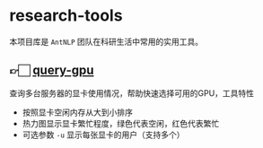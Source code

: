 # research-tools

本项目库是 `AntNLP` 团队在科研生活中常用的实用工具。

## 👉🏻 [query-gpu](./query-gpu)

查询多台服务器的显卡使用情况，帮助快速选择可用的GPU，工具特性
+ 按照显卡空闲内存从大到小排序
+ 热力图显示显卡繁忙程度，绿色代表空闲，红色代表繁忙 
+ 可选参数 `-u` 显示每张显卡的用户（支持多个）
